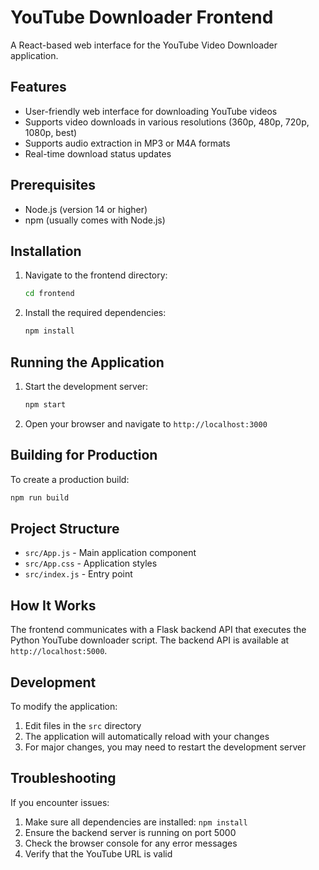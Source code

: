 # YouTube Downloader Frontend

A React-based web interface for the YouTube Video Downloader application.

## Features

- User-friendly web interface for downloading YouTube videos
- Supports video downloads in various resolutions (360p, 480p, 720p, 1080p, best)
- Supports audio extraction in MP3 or M4A formats
- Real-time download status updates

## Prerequisites

- Node.js (version 14 or higher)
- npm (usually comes with Node.js)

## Installation

1. Navigate to the frontend directory:
   ```bash
   cd frontend
   ```

2. Install the required dependencies:
   ```bash
   npm install
   ```

## Running the Application

1. Start the development server:
   ```bash
   npm start
   ```

2. Open your browser and navigate to `http://localhost:3000`

## Building for Production

To create a production build:
```bash
npm run build
```

## Project Structure

- `src/App.js` - Main application component
- `src/App.css` - Application styles
- `src/index.js` - Entry point

## How It Works

The frontend communicates with a Flask backend API that executes the Python YouTube downloader script. The backend API is available at `http://localhost:5000`.

## Development

To modify the application:
1. Edit files in the `src` directory
2. The application will automatically reload with your changes
3. For major changes, you may need to restart the development server

## Troubleshooting

If you encounter issues:
1. Make sure all dependencies are installed: `npm install`
2. Ensure the backend server is running on port 5000
3. Check the browser console for any error messages
4. Verify that the YouTube URL is valid